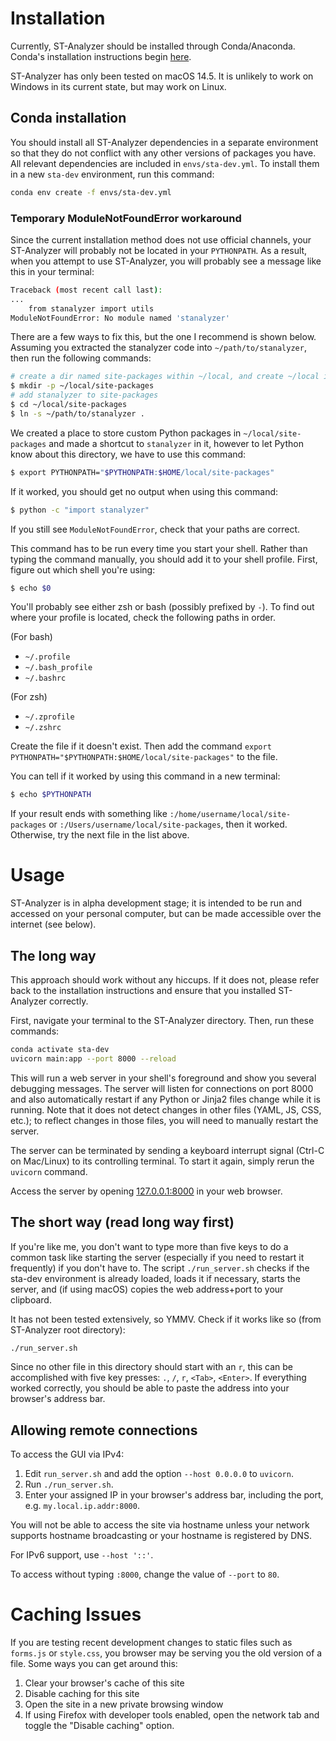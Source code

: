 # Installation

Currently, ST-Analyzer should be installed through Conda/Anaconda. Conda's installation instructions begin [here](https://docs.conda.io/projects/conda/en/latest/user-guide/install/index.html).

ST-Analyzer has only been tested on macOS 14.5. It is unlikely to work on Windows in its current state, but may work on Linux.

## Conda installation

You should install all ST-Analyzer dependencies in a separate environment so that they do not conflict with any other versions of packages you have. All relevant dependencies are included in `envs/sta-dev.yml`. To install them in a new `sta-dev` environment, run this command:

```bash
conda env create -f envs/sta-dev.yml
```

### Temporary ModuleNotFoundError workaround

Since the current installation method does not use official channels, your ST-Analyzer will probably not be located in your `PYTHONPATH`. As a result, when you attempt to use ST-Analyzer, you will probably see a message like this in your terminal:

```bash
Traceback (most recent call last):
...
    from stanalyzer import utils
ModuleNotFoundError: No module named 'stanalyzer'
```

There are a few ways to fix this, but the one I recommend is shown below. Assuming you extracted the stanalyzer code into `~/path/to/stanalyzer`, then run the following commands:

```bash
# create a dir named site-packages within ~/local, and create ~/local if necessary
$ mkdir -p ~/local/site-packages
# add stanalyzer to site-packages
$ cd ~/local/site-packages
$ ln -s ~/path/to/stanalyzer .
```

We created a place to store custom Python packages in `~/local/site-packages` and made a shortcut to `stanalyzer` in it, however to let Python know about this directory, we have to use this command:

```bash
$ export PYTHONPATH="$PYTHONPATH:$HOME/local/site-packages"
```

If it worked, you should get no output when using this command:

```bash
$ python -c "import stanalyzer"
```

If you still see `ModuleNotFoundError`, check that your paths are correct.

This command has to be run every time you start your shell. Rather than typing the command manually, you should add it to your shell profile. First, figure out which shell you're using:

```bash
$ echo $0
```

You'll probably see either zsh or bash (possibly prefixed by `-`). To find out where your profile is located, check the following paths in order.

(For bash)
 * `~/.profile`
 * `~/.bash_profile`
 * `~/.bashrc`

(For zsh)
 * `~/.zprofile`
 * `~/.zshrc`

Create the file if it doesn't exist. Then add the command `export PYTHONPATH="$PYTHONPATH:$HOME/local/site-packages"` to the file.

You can tell if it worked by using this command in a new terminal:

```bash
$ echo $PYTHONPATH
```

If your result ends with something like `:/home/username/local/site-packages` or `:/Users/username/local/site-packages`, then it worked. Otherwise, try the next file in the list above.

# Usage

ST-Analyzer is in alpha development stage; it is intended to be run and accessed on your personal computer, but can be made accessible over the internet (see below).

## The long way

This approach should work without any hiccups. If it does not, please refer back to the installation instructions and ensure that you installed ST-Analyzer correctly.

First, navigate your terminal to the ST-Analyzer directory. Then, run these commands:

```bash
conda activate sta-dev
uvicorn main:app --port 8000 --reload
```

This will run a web server in your shell's foreground and show you several debugging messages. The server will listen for connections on port 8000 and also automatically restart if any Python or Jinja2 files change while it is running. Note that it does not detect changes in other files (YAML, JS, CSS, etc.); to reflect changes in those files, you will need to manually restart the server.

The server can be terminated by sending a keyboard interrupt signal (Ctrl-C on Mac/Linux) to its controlling terminal. To start it again, simply rerun the `uvicorn` command.

Access the server by opening [127.0.0.1:8000](http://127.0.0.1:8000) in your web browser.

## The short way (read long way first)

If you're like me, you don't want to type more than five keys to do a common task like starting the server (especially if you need to restart it frequently) if you don't have to. The script `./run_server.sh` checks if the sta-dev environment is already loaded, loads it if necessary, starts the server, and (if using macOS) copies the web address+port to your clipboard.

It has not been tested extensively, so YMMV. Check if it works like so (from ST-Analyzer root directory):

```bash
./run_server.sh
```

Since no other file in this directory should start with an `r`, this can be accomplished with five key presses: `.`, `/`, `r`, `<Tab>`, `<Enter>`. If everything worked correctly, you should be able to paste the address into your browser's address bar.

## Allowing remote connections

To access the GUI via IPv4:

1. Edit `run_server.sh` and add the option `--host 0.0.0.0` to `uvicorn`.
2. Run `./run_server.sh`.
3. Enter your assigned IP in your browser's address bar, including the port, e.g. `my.local.ip.addr:8000`.

You will not be able to access the site via hostname unless your network supports hostname broadcasting or your hostname is registered by DNS.

For IPv6 support, use `--host '::'`.

To access without typing `:8000`, change the value of `--port` to `80`.

# Caching Issues

If you are testing recent development changes to static files such as `forms.js` or `style.css`, you browser may be serving you the old version of a file. Some ways you can get around this:
1. Clear your browser's cache of this site
2. Disable caching for this site
3. Open the site in a new private browsing window
4. If using Firefox with developer tools enabled, open the network tab and toggle the "Disable caching" option.

